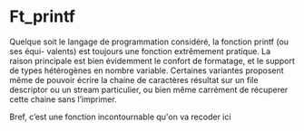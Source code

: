 # Ft_printf

Quelque soit le langage de programmation considéré, la fonction printf (ou ses équi- valents) est toujours une fonction extrêmement pratique. La raison principale est bien évidemment le confort de formatage, et le support de types hétérogènes en nombre variable. Certaines variantes proposent même de pouvoir écrire la chaine de caractères résultat sur un file descriptor ou un stream particulier, ou bien même carrément de récuperer cette chaine sans l’imprimer.

Bref, c’est une fonction incontournable qu'on va recoder ici
